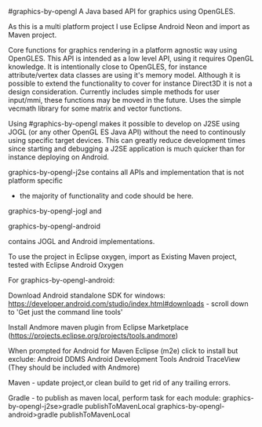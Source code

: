 #graphics-by-opengl
A Java based API for graphics using OpenGLES.

As this is a multi platform project I use Eclipse Android Neon and import as Maven project.

Core functions for graphics rendering in a platform agnostic way using OpenGLES.
This API is intended as a low level API, using it requires OpenGL knowledge.
It is intentionally close to OpenGLES, for instance attribute/vertex data classes are using it's memory model. 
Although it is possible to extend the functionality to cover for instance Direct3D it is not a design consideration.
Currently includes simple methods for user input/mmi, these functions may be moved in the future. 
Uses the simple vecmath library for some matrix and vector functions.

Using #graphics-by-opengl makes it possible to develop on J2SE using JOGL (or any other OpenGL ES Java API) without the need to continously using specific target devices.
This can greatly reduce development times since starting and debugging a J2SE application is much quicker than for instance deploying on Android.

graphics-by-opengl-j2se contains all APIs and implementation that is not platform specific
- the majority of functionality and code should be here.

graphics-by-opengl-jogl and

graphics-by-opengl-android

contains JOGL and Android implementations.

To use the project in Eclipse oxygen, import as Existing Maven project, tested with Eclipse Android Oxygen

For graphics-by-opengl-android:

Download Android standalone SDK for windows:
https://developer.android.com/studio/index.html#downloads - scroll down to 'Get just the command line tools'

Install Andmore maven plugin from Eclipse Marketplace (https://projects.eclipse.org/projects/tools.andmore)

When prompted for Android for Maven Eclipse (m2e) click to install but exclude:
Android DDMS
Android Development Tools
Android TraceView
(They should be included with Andmore)

Maven - update project,or clean build to get rid of any trailing errors.


Gradle - to publish as maven local, perform task for each module:
graphics-by-opengl-j2se>gradle publishToMavenLocal
graphics-by-opengl-android>gradle publishToMavenLocal

